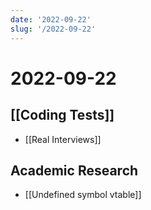 ```yaml
---
date: '2022-09-22'
slug: '/2022-09-22'
---
```


# 2022-09-22

## [[Coding Tests]]

- [[Real Interviews]]

## Academic Research

- [[Undefined symbol vtable]]

